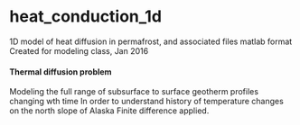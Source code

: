 # heat_conduction_1d
1D model of heat diffusion in permafrost, and associated files
matlab format
Created for modeling class, Jan 2016

#### Thermal diffusion problem
Modeling the full range of subsurface to surface geotherm profiles changing wth time
In order to understand history of temperature changes on the north slope of Alaska
Finite difference applied.
